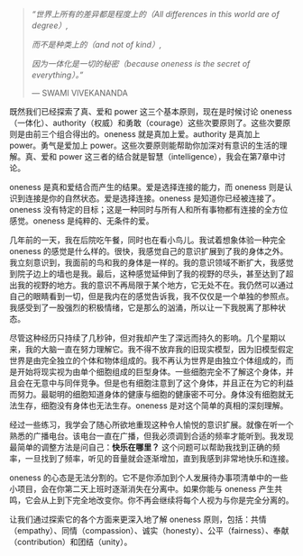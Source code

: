 > *“世界上所有的差异都是程度上的（All differences in this world are of degree）,*
>
> *而不是种类上的（and not of kind）,*
>
> *因为一体化是一切的秘密（because oneness is the secret of everything）。”*
>
> — SWAMI VlVEKANANDA

既然我们已经探索了真、爱和 power 这三个基本原则，现在是时候讨论 oneness（一体化）、authority（权威）和勇敢（courage）这些次要原则了。这些次要原则是由前三个组合得出的。oneness 就是真加上爱。authority 是真加上 power。勇气是爱加上 power。这些次要原则能帮助你加深对有意识的生活的理解。真、爱和 power 这三者的结合就是智慧（intelligence），我会在第7章中讨论。

oneness 是真和爱结合而产生的结果。爱是选择连接的能力，而 oneness 则是认识到连接是你的自然状态。爱是选择连接。oneness 是知道你已经被连接了。oneness 没有特定的目标；这是一种同时与所有人和所有事物都有连接的全方位感觉。oneness 是纯粹的、无条件的爱。

几年前的一天，我在后院吃午餐，同时也在看小鸟儿。我试着想象体验一种完全 oneness 的感觉是什么样的。很快，我感觉自己的意识扩展到了我的身体之外。我立刻意识到，我面前的鸟和我的身体是一样的。我的意识领域不断扩大，我感觉到院子边上的墙也是我。最后，这种感觉延伸到了我的视野的尽头，甚至达到了超出我的视野的地方。我的意识不再局限于某个地方，它无处不在。我仍然可以通过自己的眼睛看到一切，但是我内在的感觉告诉我，我不仅仅是一个单独的参照点。我感受到了一股强烈的积极情绪，它是那么的汹涌，所以让一下我脱离了那种状态。

尽管这种经历只持续了几秒钟，但对我却产生了深远而持久的影响。几个星期以来，我的大脑一直在努力理解它。我不得不放弃我的旧现实模型，因为旧模型假定世界是由完全独立的个体和物体组成的。我不再认为世界是由独立个体组成的，而是开始将现实视为由单个细胞组成的巨型身体。一些细胞完全不了解这个身体，并且会在无意中与同伴竞争。但是也有细胞注意到了这个身体，并且正在为它的利益而努力。最聪明的细胞知道身体的健康与细胞的健康密不可分。身体没有细胞就无法生存，细胞没有身体也无法生存。oneness 是对这个简单的真相的深刻理解。

经过一些练习，我学会了随心所欲地重现这种令人愉悦的意识扩展。就像在听一个熟悉的广播电台。该电台一直在广播，但我必须调到合适的频率才能听到。我发现最简单的调整方法是问自己：**快乐在哪里？** 这个问题可以帮助我找到正确的频率，一旦找到了频率，听见的音量就会逐渐增加，直到我感到非常地快乐和连接。

oneness 的心态是无法分割的。它不是你添加到个人发展待办事项清单中的一些小项目，会在你第二天上班时逐渐消失在分离中。如果你能与 oneness 产生共鸣，它会从上到下完全地改变你。你不再会继续将每个人视为与你是完全分离的。

让我们通过探索它的各个方面来更深入地了解 oneness 原则，包括：共情（empathy）、同情（compassion）、诚实（honesty）、公平（fairness）、奉献（contribution）和团结（unity）。
